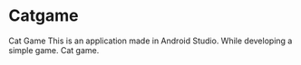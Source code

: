 # Catgame
Cat Game 
This is an application made in Android Studio. 
While developing a simple game. Cat game. 
